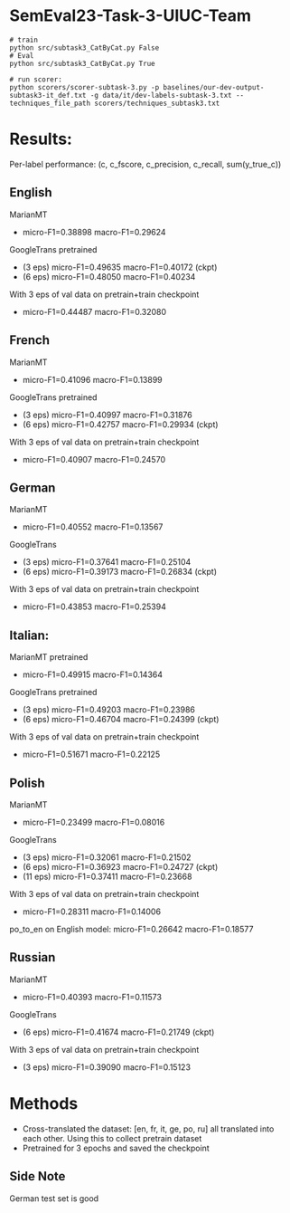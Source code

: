 # SemEval23-Task-3-UIUC-Team


```
# train
python src/subtask3_CatByCat.py False
# Eval
python src/subtask3_CatByCat.py True

# run scorer:
python scorers/scorer-subtask-3.py -p baselines/our-dev-output-subtask3-it_def.txt -g data/it/dev-labels-subtask-3.txt --techniques_file_path scorers/techniques_subtask3.txt

```

# Results: 


Per-label performance: (c, c_fscore, c_precision, c_recall, sum(y_true_c))



## English

MarianMT
 - micro-F1=0.38898       macro-F1=0.29624

GoogleTrans pretrained 
- (3 eps) micro-F1=0.49635       macro-F1=0.40172 (ckpt)
- (6 eps) micro-F1=0.48050       macro-F1=0.40234 

With 3 eps of val data on pretrain+train checkpoint
 - micro-F1=0.44487       macro-F1=0.32080


## French

MarianMT
 - micro-F1=0.41096       macro-F1=0.13899

GoogleTrans pretrained 
 - (3 eps) micro-F1=0.40997       macro-F1=0.31876
 - (6 eps) micro-F1=0.42757       macro-F1=0.29934 (ckpt)

With 3 eps of val data on pretrain+train checkpoint
 - micro-F1=0.40907       macro-F1=0.24570

## German

MarianMT
 - micro-F1=0.40552       macro-F1=0.13567

GoogleTrans 
 - (3 eps) micro-F1=0.37641       macro-F1=0.25104
 - (6 eps) micro-F1=0.39173       macro-F1=0.26834 (ckpt)

With 3 eps of val data on pretrain+train checkpoint
 - micro-F1=0.43853       macro-F1=0.25394


## Italian:

MarianMT pretrained
 - micro-F1=0.49915       macro-F1=0.14364

GoogleTrans pretrained 
 - (3 eps) micro-F1=0.49203       macro-F1=0.23986
 - (6 eps) micro-F1=0.46704       macro-F1=0.24399 (ckpt)

With 3 eps of val data on pretrain+train checkpoint
 - micro-F1=0.51671       macro-F1=0.22125

## Polish

MarianMT
 - micro-F1=0.23499       macro-F1=0.08016

GoogleTrans
 - (3 eps) micro-F1=0.32061       macro-F1=0.21502
 - (6 eps) micro-F1=0.36923       macro-F1=0.24727 (ckpt)
 - (11 eps) micro-F1=0.37411       macro-F1=0.23668

With 3 eps of val data on pretrain+train checkpoint
 - micro-F1=0.28311       macro-F1=0.14006

po_to_en on English model: micro-F1=0.26642       macro-F1=0.18577

## Russian

MarianMT
 - micro-F1=0.40393       macro-F1=0.11573

GoogleTrans
 - (6 eps) micro-F1=0.41674       macro-F1=0.21749 (ckpt)

With 3 eps of val data on pretrain+train checkpoint
 - (3 eps) micro-F1=0.39090       macro-F1=0.15123


# Methods
- Cross-translated the dataset: [en, fr, it, ge, po, ru] all translated into each other. Using this to collect pretrain dataset
- Pretrained for 3 epochs and saved the checkpoint


## Side Note

German test set is good
